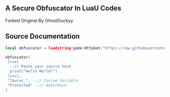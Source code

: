 ## A Secure Obfuscator In LuaU Codes
 Forked
 Original By GhostDuckyy

## Source Documentation

```lua
local obfuscator = loadstring(game:HttpGet("https://raw.githubusercontent.com/LuizTechTVSkidder/MainScripts/main/Obfuscator/source.lua"))()

obfuscator(
 [===[
  --// Paste your source here
  print("Hello World!")
 ]===],
 "Taurus_", --// Custom Variable
 "Protected" --// WaterMark
)
```

